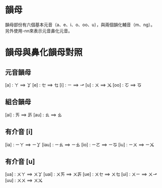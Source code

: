 # 韻母

韻母部份有六個基本元音（a、e、i、o、oo、u），與兩個韻化輔音（m、ng）。
另外使用-nn來表示元音鼻化元音。

# 韻母與鼻化韻母對照

## 元音韻母

[a] : ㄚ ==> ㆩ
[e] : ㆤ ==> ㆥ
[i] : ㄧ ==> ㆪ
[u] : ㄨ ==> ㆫ
[oo] : ㆦ ==> ㆧ

## 組合韻母

[ai] : ㄞ ==> ㆮ
[au] : ㄠ ==> ㆯ

## 有介音 [i]

[ia] : ㄧㄚ ==> ㄧㆩ
[iau] : ㄧㄠ ==> ㄧㆯ
[io] : ㄧㄛ ==> ㄧㆧ
[iu] : ㄧㄨ ==> ㄧㆫ

## 有介音 [u]

[ua] : ㄨㄚ ==> ㄨㆩ
[uai] : ㄨㄞ ==> ㄨㆮ
[ue] : ㄨㆤ ==> ㄨㆥ
[ui] : ㄨㄧ ==> ㄨㆪ
[uu] : ㄨㄨ ==> ㄨㆫ
